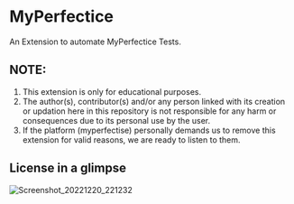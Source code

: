 # MyPerfectice 
An Extension to automate MyPerfectice Tests.

## NOTE: 
1. This extension is only for educational purposes. 
2. The author(s), contributor(s) and/or any person linked with its creation or updation here in this repository is not responsible for any harm or consequences due to its personal use by the user.
3. If the platform (myperfectise) personally demands us to remove this extension for valid reasons, we are ready to listen to them.

## License in a glimpse
![Screenshot_20221220_221232](https://user-images.githubusercontent.com/71935307/208720531-9df7560b-e9be-411c-a324-a5b6556e1bf4.png)

